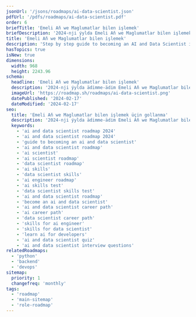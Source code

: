 ```yaml
---
jsonUrl: '/jsons/roadmaps/ai-data-scientist.json'
pdfUrl: '/pdfs/roadmaps/ai-data-scientist.pdf'
order: 6
briefTitle: 'Emeli Aň we Maglumatlar bilen işlemek'
briefDescription: '2024-nji ýylda Emeli Aň we Maglumatlar bilen işlemekde hünärmen bolmak üçin ädimme-ädim gollanma'
title: 'Emeli Aň we Maglumatlar bilen işlemek'
description: 'Step by step guide to becoming an AI and Data Scientist in 2024'
hasTopics: true
isNew: true
dimensions:
  width: 968
  height: 2243.96
schema:
  headline: 'Emeli Aň we Maglumatlar bilen işlemek'
  description: '2024-nji ýylda ädimme-ädim Emeli Aň we Maglumatlar bilen işlemekde hünärmen bolmagyň usullaryny öwreniň. Şeýle hem, ýörelgäniň elementlerine çeşmelerimiz we gysgaça düşündirişlerimiz bar, şonuň üçin öwrenmek isleýän zatlaryňyzy bir ýerde jemläp alyp bilersiňiz.'
  imageUrl: 'https://roadmap.sh/roadmaps/ai-data-scientist.png'
  datePublished: '2024-02-17'
  dateModified: '2024-02-17'
seo:
  title: 'Emeli Aň we Maglumatlar bilen işlemek üçin gollanma'
  description: '2024-nji ýylda ädimme-ädim Emeli Aň we Maglumatlar bilen işlemekde hünärmen bolmagyň usullaryny öwreniň. Şeýle hem, ýörelgäniň elementlerine çeşmelerimiz we gysgaça düşündirişlerimiz bar, şonuň üçin öwrenmek isleýän zatlaryňyzy bir ýerde jemläp alyp bilersiňiz.'
  keywords:
    - 'ai and data scientist roadmap 2024'
    - 'ai and data scientist roadmap 2024'
    - 'guide to becoming an ai and data scientist'
    - 'ai and data scientist roadmap'
    - 'ai scientist'
    - 'ai scientist roadmap'
    - 'data scientist roadmap'
    - 'ai skills'
    - 'data scientist skills'
    - 'ai engineer roadmap'
    - 'ai skills test'
    - 'data scientist skills test'
    - 'ai and data scientist roadmap'
    - 'become an ai and data scientist'
    - 'ai and data scientist career path'
    - 'ai career path'
    - 'data scientist career path'
    - 'skills for ai engineer'
    - 'skills for data scientist'
    - 'learn ai for developers'
    - 'ai and data scientist quiz'
    - 'ai and data scientist interview questions'
relatedRoadmaps:
  - 'python'
  - 'backend'
  - 'devops'
sitemap:
  priority: 1
  changefreq: 'monthly'
tags:
  - 'roadmap'
  - 'main-sitemap'
  - 'role-roadmap'
---
```

